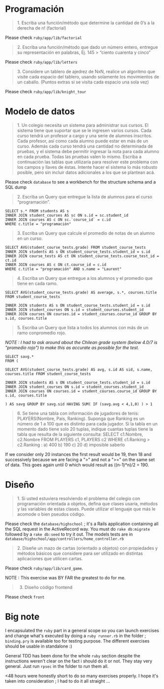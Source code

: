 # Programación

>1.­ Escriba una función/método que determine la cantidad de 0’s a la derecha de n! (factorial)

Please check `ruby/app/lib/factorial`

>2.­ Escriba una función/método que dado un número entero, entregue su representación en palabras, Ej. 145 ­> “ciento cuarenta y cinco”

Please check `ruby/app/lib/letters`

>3.­ Considere un tablero de ajedrez de NxN, realice un algoritmo que visite cada espacio del tablero, usando solamente los movimientos de un caballo. (Puntos extras si se visita cada espacio una sola vez)

Please check `ruby/app/lib/knight_tour`

# Modelo de datos

>1.­ Un colegio necesita un sistema para administrar sus cursos. El sistema tiene que suportar que se le ingresen varios cursos. Cada curso tendrá un profesor a cargo y una serie de alumnos inscritos. Cada profesor, así como cada alumno puede estar en más de un curso.  Además cada curso tendrá una cantidad no determinada de pruebas, y el sistema debe permitir ingresar la nota para cada alumno en cada prueba. Todas las pruebas valen lo mismo. Escriba a continuación las tablas que utilizaría para resolver este problema con los campos y llaves de éstas. Intente hacer el sistema lo más robusto posible, pero sin incluir datos adicionales a los que se plantean acá.

Please check `database` to see a workbench for the structure schema and a SQL dump

>2.­ Escriba un Query que entregue la lista de  alumnos para el curso “programación”.

```
SELECT s.* FROM students AS s
INNER JOIN student_courses AS sc ON s.id = sc.student_id
INNER JOIN courses AS c ON sc.`course_id` = c.id
WHERE c.title = "programación"
```

>3.­ Escriba un Query que calcule el promedio de notas de un alumno en un
curso.

```
SELECT AVG(student_course_tests.grade) FROM student_course_tests
INNER JOIN students AS s ON student_course_tests.student_id = s.id
INNER JOIN course_tests AS ct ON student_course_tests.course_test_id = ct.id
INNER JOIN courses AS c ON ct.course_id = c.id
WHERE c.title = "programación" AND s.name = "Laurent"
```

>4.­ Escriba un Query que entregue a los alumnos y el promedio que tiene en cada ramo.

```
SELECT AVG(student_course_tests.grade) AS average, s.*, courses.title FROM student_course_tests

INNER JOIN students AS s ON student_course_tests.student_id = s.id
INNER JOIN student_courses ON s.id = student_courses.student_id 
INNER JOIN courses ON courses.id = student_courses.course_id GROUP BY s.id, courses.title
```

>5.­ Escriba un Query que lista a todos los alumnos con más de un ramo conpromedio rojo.

*NOTE : I had to ask around about the Chilean grade system (below 4.0/7 is "promedio rojo") to make this as accurate as possible for the test.*

```
SELECT savg.*
FROM (

SELECT AVG(student_course_tests.grade) AS avg, s.id AS sid, s.name, courses.title FROM student_course_tests

INNER JOIN students AS s ON student_course_tests.student_id = s.id
INNER JOIN student_courses ON s.id = student_courses.student_id 
INNER JOIN courses ON courses.id = student_courses.course_id GROUP BY s.id, courses.title

) AS savg GROUP BY savg.sid HAVING SUM( IF (savg.avg < 4,1,0) ) > 1
```

>6.­ Se tiene una tabla con información de jugadores de tenis: PLAYERS(Nombre, Pais, Ranking). Suponga que Ranking es un número de 1 a 100 que es distinto para cada jugador. Si la tabla en un momento dado tiene solo 20 tuplas, indique cuantas tuplas tiene la tabla que resulta de la siguiente consulta: SELECT c1.Nombre, c2.Nombre FROM PLAYERS c1, PLAYERS c2 WHERE c1.Ranking > c2.Ranking : a) 400 b) 190 c) 20 d) imposible saberlo

If we consider only 20 instances the first result would be 19, then 18 and successively because we are facing a ">" and not a ">=" on the same set of data. This goes again until 0 which would result as ((n-1)*n)/2 = 190.

# Diseño

>1.­  Si usted estuviera resolviendo el problema del colegio con
programación orientada a objetos, defina que clases usaría, métodos y las
variables de estas clases. Puede utilizar el lenguaje que más le acomode
o bien pseudos código.

Please check the `database/highschool` ; it's a Rails application containing all the SQL request in the ActiveRecord way. You must do `rake db:migrate` followed by a `rake db:seed` to try it out. The models tests are in `database/highschool/app/controllers/home_controller.rb`

>2.­ Diseñe un mazo de cartas (orientado a objetos) con propiedades y métodos básicos que considere para ser utilizado en distintas aplicaciones que utilicen cartas.

Please check `ruby/app/lib/card_game`.

NOTE : This exercise was BY FAR the greatest to do for me.

>3. Diseño código frontend

Please check `front`

# Big note

I encapsulated the `ruby` part in a general scope so you can launch exercises and change what's executed by doing a `ruby runner.rb` in the folder ; `binding.pry` is available too for testing purpose. The different exercises should be usable in standalone :)

General TDD has been done for the whole `ruby` section despite the instructions weren't clear on the fact i should do it or not. They stay very general. Just run `rpsec` in the folder to run them all.

<48 hours were honestly short to do so many exercises properly. I hope it's taken into consideration ; I had to do it all straight ...